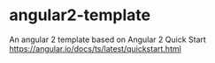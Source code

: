 # angular2-template
An angular 2 template based on Angular 2 Quick Start
https://angular.io/docs/ts/latest/quickstart.html